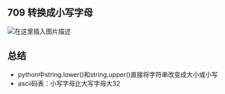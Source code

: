 ## 709 转换成小写字母
![在这里插入图片描述](https://img-blog.csdnimg.cn/20190506010517420.png?x-oss-process=image/watermark,type_ZmFuZ3poZW5naGVpdGk,shadow_10,text_aHR0cHM6Ly9ibG9nLmNzZG4ubmV0L2x1aGFvMTk5ODA5MDk=,size_18,color_FFFFFF,t_70)

## 总结
- python中string.lower()和string.upper()直接将字符串改变成大小或小写
- ascii码表：小写字母比大写字母大32
